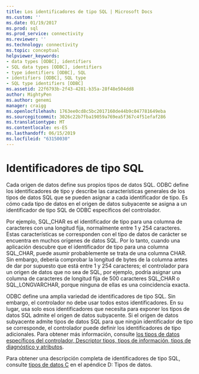 ```yaml
---
title: Los identificadores de tipo SQL | Microsoft Docs
ms.custom: ''
ms.date: 01/19/2017
ms.prod: sql
ms.prod_service: connectivity
ms.reviewer: ''
ms.technology: connectivity
ms.topic: conceptual
helpviewer_keywords:
- data types [ODBC], identifiers
- SQL data types [ODBC], identifiers
- type identifiers [ODBC], SQL
- identifiers [ODBC], SQL type
- SQL type identifiers [ODBC]
ms.assetid: 22f6793b-2f43-4281-b35a-28f48e504dd8
author: MightyPen
ms.author: genemi
manager: craigg
ms.openlocfilehash: 1763ee0cd8c5bc2017160de44b9c047781649eba
ms.sourcegitcommit: 3026c22b7fba19059a769ea5f367c4f51efaf286
ms.translationtype: MT
ms.contentlocale: es-ES
ms.lasthandoff: 06/15/2019
ms.locfileid: "63150030"
---
```

# <a name="sql-type-identifiers"></a>Identificadores de tipo SQL
Cada origen de datos define sus propios tipos de datos SQL. ODBC define los identificadores de tipo y describe las características generales de los tipos de datos SQL que se pueden asignar a cada identificador de tipo. Es cómo cada tipo de datos en el origen de datos subyacente se asigna a un identificador de tipo SQL de ODBC específicos del controlador.  
  
 Por ejemplo, SQL_CHAR es el identificador de tipo para una columna de caracteres con una longitud fija, normalmente entre 1 y 254 caracteres. Estas características se corresponden con el tipo de datos de carácter se encuentra en muchos orígenes de datos SQL. Por lo tanto, cuando una aplicación descubre que el identificador de tipo para una columna SQL_CHAR, puede asumir probablemente se trata de una columna CHAR. Sin embargo, debería comprobar la longitud de bytes de la columna antes de dar por supuesto que está entre 1 y 254 caracteres; el controlador para un origen de datos que no sea de SQL, por ejemplo, podría asignar una columna de caracteres de longitud fija de 500 caracteres SQL_CHAR o SQL_LONGVARCHAR, porque ninguna de ellas es una coincidencia exacta.  
  
 ODBC define una amplia variedad de identificadores de tipo SQL. Sin embargo, el controlador no debe usar todos estos identificadores. En su lugar, usa solo esos identificadores que necesita para exponer los tipos de datos SQL admite el origen de datos subyacente. Si el origen de datos subyacente admite tipos de datos SQL para que ningún identificador de tipo se corresponde, el controlador puede definir los identificadores de tipo adicionales. Para obtener más información, consulte [los tipos de datos específicos del controlador, Descriptor tipos, tipos de información, tipos de diagnóstico y atributos](../../../odbc/reference/develop-app/driver-specific-data-types-descriptor-information-diagnostic.md).  
  
 Para obtener una descripción completa de identificadores de tipo SQL, consulte [tipos de datos C](../../../odbc/reference/appendixes/c-data-types.md) en el apéndice D: Tipos de datos.
